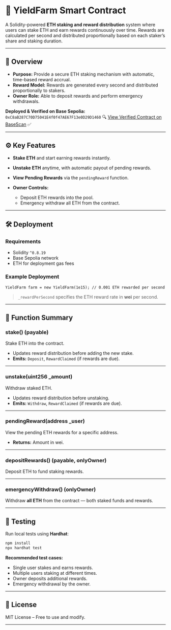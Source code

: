 

# 🌾 YieldFarm Smart Contract

A Solidity-powered **ETH staking and reward distribution** system where users can stake ETH and earn rewards continuously over time.
Rewards are calculated per second and distributed proportionally based on each staker’s share and staking duration.

---

## 📌 Overview

* **Purpose:** Provide a secure ETH staking mechanism with automatic, time-based reward accrual.
* **Reward Model:** Rewards are generated every second and distributed proportionally to stakers.
* **Owner Role:** Able to deposit rewards and perform emergency withdrawals.

**Deployed & Verified on Base Sepolia:**
`0xC8aB287C70D75041E4f0f47AE67F13e0D29D1460`
🔍 [View Verified Contract on BaseScan](https://sepolia.basescan.org/address/0xC8aB287C70D75041E4f0f47AE67F13e0D29D1460#code) ✅

---

## ⚙️ Key Features

* **Stake ETH** and start earning rewards instantly.
* **Unstake ETH** anytime, with automatic payout of pending rewards.
* **View Pending Rewards** via the `pendingReward` function.
* **Owner Controls:**

  * Deposit ETH rewards into the pool.
  * Emergency withdraw all ETH from the contract.

---

## 🛠 Deployment

### Requirements

* Solidity `^0.8.19`
* Base Sepolia network
* ETH for deployment gas fees

### Example Deployment

```solidity
YieldFarm farm = new YieldFarm(1e15); // 0.001 ETH rewarded per second
```

> `_rewardPerSecond` specifies the ETH reward rate in **wei** per second.

---

## 📜 Function Summary

### **stake()** (payable)

Stake ETH into the contract.

* Updates reward distribution before adding the new stake.
* **Emits:** `Deposit`, `RewardClaimed` (if rewards are due).

---

### **unstake(uint256 \_amount)**

Withdraw staked ETH.

* Updates reward distribution before unstaking.
* **Emits:** `Withdraw`, `RewardClaimed` (if rewards are due).

---

### **pendingReward(address \_user)**

View the pending ETH rewards for a specific address.

* **Returns:** Amount in wei.

---

### **depositRewards()** (payable, onlyOwner)

Deposit ETH to fund staking rewards.

---

### **emergencyWithdraw()** (onlyOwner)

Withdraw **all ETH** from the contract — both staked funds and rewards.

---

## 🧪 Testing

Run local tests using **Hardhat**:

```bash
npm install
npx hardhat test
```

**Recommended test cases:**

* Single user stakes and earns rewards.
* Multiple users staking at different times.
* Owner deposits additional rewards.
* Emergency withdrawal by the owner.

---

## 📄 License

MIT License – Free to use and modify.

---

